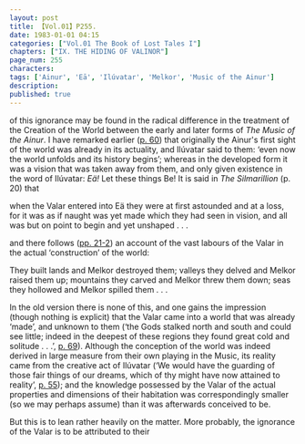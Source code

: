 ```yaml
---
layout: post
title: 【Vol.01】P255.
date: 1983-01-01 04:15
categories: ["Vol.01 The Book of Lost Tales I"]
chapters: ["IX. THE HIDING OF VALINOR"]
page_num: 255
characters: 
tags: ['Ainur', 'Eā', 'Ilúvatar', 'Melkor', 'Music of the Ainur']
description: 
published: true
---
```


<p style="text-indent: 0;">
of this ignorance may be found in the radical difference in the treatment of the Creation of the World between the early and later forms of <I>The Music of the Ainur</I>. I have remarked earlier (<a href="{{site.baseurl}}/vol01-p60">p. 60</a>) that originally the Ainur's first sight of the world was already in its actuality, and Ilúvatar said to them: ‘even now the world unfolds and its history begins’; whereas in the developed form it was a vision that was taken away from them, and only given existence in the word of Ilúvatar: <I>Eä!</I> Let these things Be! It is said in <I>The Silmarillion</I> (p. 20) that
</p>

when the Valar entered into Eä they were at first astounded and at a loss, for it was as if naught was yet made which they had seen in vision, and all was but on point to begin and yet unshaped . . .

and there follows ([pp. 21-2]({{site.baseurl}}/vol01-p21)) an account of the vast labours of the Valar in the actual ‘construction’ of the world:

They built lands and Melkor destroyed them; valleys they delved and Melkor raised them up; mountains they carved and Melkor threw them down; seas they hollowed and Melkor spilled them . . .

In the old version there is none of this, and one gains the impression (though nothing is explicit) that the Valar came into a world that was already ‘made’, and unknown to them (‘the Gods stalked north and south and could see little; indeed in the deepest of these regions they found great cold and solitude . . .’, [p. 69]({{site.baseurl}}/vol01-p69)). Although the conception of the world was indeed derived in large measure from their own playing in the Music, its reality came from the creative act of Ilúvatar (‘We would have the guarding of those fair things of our dreams, which of thy might have now attained to reality’, [p. 55]({{site.baseurl}}/vol01-p55)); and the knowledge possessed by the Valar of the actual properties and dimensions of their habitation was correspondingly smaller (so we may perhaps assume) than it was afterwards conceived to be.

But this is to lean rather heavily on the matter. More probably, the ignorance of the Valar is to be attributed to their

